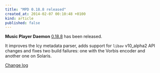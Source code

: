 ```yaml
---
title: "MPD 0.18.8 released"
created_at: 2014-02-07 00:10:48 +0100
kind: article
published: false
---
```


**Music Player Daemon** [0.18.8](/download/mpd/0.18/mpd-0.18.8.tar.xz)
has been released.

It improves the Icy metadata parser, adds support for `libav`
v10_alpha2 API changes and fixes two build failures: one with the
Vorbis encoder and another one on Solaris.

[Change log](http://git.musicpd.org/cgit/master/mpd.git/plain/NEWS?h=v0.18.8)
